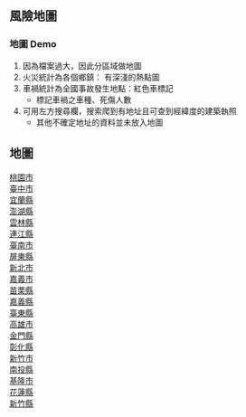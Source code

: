 ## 風險地圖

### 地圖 Demo

1. 因為檔案過大，因此分區域做地圖
2. 火災統計為各個鄉鎮： 有深淺的熱點圖
3. 車禍統計為全國事故發生地點：紅色車標記
   - 標記車禍之車種、死傷人數
4. 可用左方搜尋欄，搜索爬到有地址且可查到經緯度的建築執照
   - 其他不確定地址的資料並未放入地圖



## 地圖

[桃園市](桃園市.html)  
[臺中市](臺中市.html)  
[宜蘭縣](宜蘭縣.html)  
[澎湖縣](澎湖縣.html)  
[雲林縣](雲林縣.html)  
[連江縣](連江縣.html)  
[臺南市](臺南市.html)  
[屏東縣](屏東縣.html)  
[新北市](新北市.html)  
[嘉義市](嘉義市.html)  
[苗栗縣](苗栗縣.html)  
[嘉義縣](嘉義縣.html)  
[臺東縣](臺東縣.html)  
[高雄市](高雄市.html)  
[金門縣](金門縣.html)  
[彰化縣](彰化縣.html)  
[新竹市](新竹市.html)  
[南投縣](南投縣.html)  
[基隆市](基隆市.html)  
[花蓮縣](花蓮縣.html)  
[新竹縣](新竹縣.html) 

